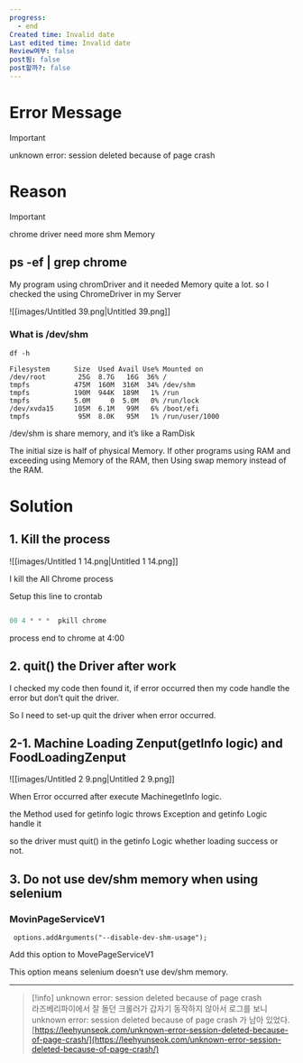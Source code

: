 ```yaml
---
progress:
  - end
Created time: Invalid date
Last edited time: Invalid date
Review여부: false
post됨: false
post할까?: false
---
```

# Error Message

> [!important]  
> unknown error: session deleted because of page crash  

# Reason

> [!important]  
> chrome driver need more shm Memory  

  

## ps -ef | grep chrome

My program using chromDriver and it needed Memory quite a lot. so I checked the using ChromeDriver in my Server

![[images/Untitled 39.png|Untitled 39.png]]

  

### What is /dev/shm

  

```Shell
df -h

Filesystem      Size  Used Avail Use% Mounted on
/dev/root        25G  8.7G   16G  36% /
tmpfs           475M  160M  316M  34% /dev/shm
tmpfs           190M  944K  189M   1% /run
tmpfs           5.0M     0  5.0M   0% /run/lock
/dev/xvda15     105M  6.1M   99M   6% /boot/efi
tmpfs            95M  8.0K   95M   1% /run/user/1000
```

/dev/shm is share memory, and it’s like a RamDisk

The initial size is half of physical Memory. If other programs using RAM and exceeding using Memory of the RAM, then Using swap memory instead of the RAM.

  

# Solution

## 1. Kill the process

![[images/Untitled 1 14.png|Untitled 1 14.png]]

I kill the All Chrome process

  

Setup this line to crontab

```Java

00 4 * * *  pkill chrome
```

process end to chrome at 4:00

## 2. quit() the Driver after work

I checked my code then found it, if error occurred then my code handle the error but don’t quit the driver.

So I need to set-up quit the driver when error occurred.

  

## 2-1. Machine Loading Zenput(getInfo logic) and FoodLoadingZenput

![[images/Untitled 2 9.png|Untitled 2 9.png]]

When Error occurred after execute MachinegetInfo logic.

  

the Method used for getinfo logic throws Exception and getinfo Logic handle it

so the driver must quit() in the getinfo Logic whether loading success or not.

  

## 3. Do not use dev/shm memory when using selenium

### MovinPageServiceV1

  

  

  

```Shell
 options.addArguments("--disable-dev-shm-usage");
```

Add this option to MovePageServiceV1

This option means selenium doesn’t use dev/shm memory.

  

---

> [!info] unknown error: session deleted because of page crash  
> 라즈베리파이에서 잘 돌던 크롤러가 갑자기 동작하지 않아서 로그를 보니 unknown error: session deleted because of page crash 가 남아 있었다.  
> [https://leehyunseok.com/unknown-error-session-deleted-because-of-page-crash/](https://leehyunseok.com/unknown-error-session-deleted-because-of-page-crash/)